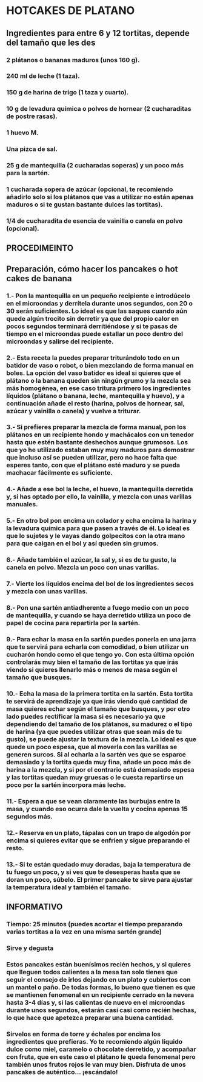 # HOTCAKES DE PLATANO
## Ingredientes para entre 6 y 12 tortitas, depende del tamaño que les des
### 2 plátanos o bananas maduros (unos 160 g).
### 240 ml de leche (1 taza).
### 150 g de harina de trigo (1 taza y cuarto).
### 10 g de levadura química o polvos de hornear (2 cucharaditas de postre rasas).
### 1 huevo M.
### Una pizca de sal.
### 25 g de mantequilla (2 cucharadas soperas) y un poco más para la sartén.
### 1 cucharada sopera de azúcar (opcional, te recomiendo añadirlo solo si los plátanos que vas a utilizar no están apenas maduros o si te gustan bastante dulces las tortitas).
### 1/4 de cucharadita de esencia de vainilla o canela en polvo (opcional).

## PROCEDIMEINTO 
## Preparación, cómo hacer los pancakes o hot cakes de banana
### 1.-  Pon la mantequilla en un pequeño recipiente e introdúcelo en el microondas y derrítela durante unos segundos, con 20 o 30 serán suficientes. Lo ideal es que las saques cuando aún quede algún trocito sin derretir ya que del propio calor en pocos segundos terminará derritiéndose y si te pasas de tiempo en el microondas puede estallar un poco dentro del microondas y salirse del recipiente.
### 2.- Esta receta la puedes preparar triturándolo todo en un batidor de vaso o robot, o bien mezclando de forma manual en boles. La opción del vaso batidor es ideal si quieres que el plátano o la banana queden sin ningún grumo y la mezcla sea más homogénea, en ese caso tritura primero los ingredientes líquidos (plátano o banana, leche, mantequilla y huevo), y a continuación añade el resto (harina, polvos de hornear, sal, azúcar y vainilla o canela) y vuelve a triturar.
### 3.-  Si prefieres preparar la mezcla de forma manual, pon los plátanos en un recipiente hondo y machácalos con un tenedor hasta que estén bastante deshechos aunque grumosos. Los que yo he utilizado estaban muy muy maduros para demostrar que incluso así se pueden utilizar, pero no hace falta que esperes tanto, con que el plátano esté maduro y se pueda machacar fácilmente es suficiente.
### 4.- Añade a ese bol la leche, el huevo, la mantequilla derretida y, si has optado por ello, la vainilla, y mezcla con unas varillas manuales.
### 5.- En otro bol pon encima un colador y echa encima la harina y la levadura química para que pasen a través de él. Lo ideal es que lo sujetes y le vayas dando golpecitos con la otra mano para que caigan en el bol y así queden sin grumos.
### 6.- Añade también el azúcar, la sal y, si es de tu gusto, la canela en polvo. Mezcla un poco con unas varillas.

### 7.- Vierte los líquidos encima del bol de los ingredientes secos y mezcla con unas varillas.

### 8.- Pon una sartén antiadherente a fuego medio con un poco de mantequilla, y cuando se haya derretido utiliza un poco de papel de cocina para repartirla por la sartén.
### 9.-  Para echar la masa en la sartén puedes ponerla en una jarra que te servirá para echarla con comodidad, o bien utilizar un cucharón hondo como el que tengo yo. Con esta última opción controlarás muy bien el tamaño de las tortitas ya que irás viendo si quieres llenarlo más o menos de masa según el tamaño que busques.
### 10.- Echa la masa de la primera tortita en la sartén. Esta tortita te servirá de aprendizaje ya que irás viendo qué cantidad de masa quieres echar según el tamaño que busques, y por otro lado puedes rectificar la masa si es necesario ya que dependiendo del tamaño de los plátanos, su madurez o el tipo de harina (ya que puedes utilizar otras que sean más de tu gusto), se puede ajustar la textura de la mezcla. Lo ideal es que quede un poco espesa, que al moverla con las varillas se generen surcos. Si al echarla a la sartén ves que se esparce demasiado y la tortita queda muy fina, añade un poco más de harina a la mezcla, y si por el contrario está demasiado espesa y las tortitas quedan muy gruesas o le cuesta repartirse un poco por la sartén incorpora más leche.

### 11.- Espera a que se vean claramente las burbujas entre la masa, y cuando eso ocurra dale la vuelta y cocina apenas 15 segundos más.

### 12.- Reserva en un plato, tápalas con un trapo de algodón por encima si quieres evitar que se enfríen y sigue preparando el resto.
### 13.- Si te están quedado muy doradas, baja la temperatura de tu fuego un poco, y si ves que te desesperas hasta que se doran un poco, súbelo. El primer pancake te sirve para ajustar la temperatura ideal y también el tamaño.

## INFORMATIVO 
###  Tiempo: 25 minutos (puedes acortar el tiempo preparando varias tortitas a la vez en una misma sartén grande)
###  Sirve y degusta
###  Estos pancakes están buenísimos recién hechos, y si quieres que lleguen todos calientes a la mesa tan solo tienes que seguir el consejo de irlos dejando en un plato y cubiertos con un mantel o paño. De todas formas, lo bueno que tienen es que se mantienen fenomenal en un recipiente cerrado en la nevera hasta 3-4 días y, si las calientas de nuevo en el microondas durante unos segundos, estarán casi casi como recién hechas, lo que hace que apetezca preparar una buena cantidad.

###  Sírvelos en forma de torre y échales por encima los ingredientes que prefieras. Yo te recomiendo algún líquido dulce como miel, caramelo o chocolate derretido, y acompañar con fruta, que en este caso el plátano le queda fenomenal pero también unos frutos rojos le van muy bien. Disfruta de unos pancakes de auténtico… ¡escándalo!